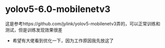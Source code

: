 # yolov5-6.0-mobilenetv3
这是参考https://github.com/jylink/yolov5-mobilenetv3弄的，可以正常训练和测试，但是训练发现效果很差  
- 希望有大佬看到优化一下，因为工作原因我先放这了